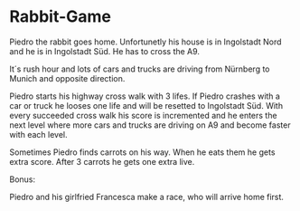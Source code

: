 # Rabbit-Game

Piedro the rabbit goes home. Unfortunetly his house is in Ingolstadt Nord and he is in Ingolstadt Süd. He has to cross the A9. 

It´s rush hour and lots of cars and trucks are driving from Nürnberg to Munich and opposite direction.

Piedro starts his highway cross walk with 3 lifes. If Piedro crashes with a car or truck he looses one life and will be resetted to Ingolstadt Süd. With every succeeded cross walk his score is incremented and he enters the next level where more cars and trucks are driving on A9 and become faster with each level.

Sometimes Piedro finds carrots on his way. When he eats them he gets extra score. After 3 carrots he gets one extra live. 

Bonus:

Piedro and his girlfried Francesca make a race, who will arrive home first. 